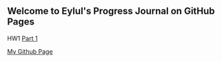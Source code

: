 ## Welcome to Eylul's Progress Journal on GitHub Pages

HW1
[Part 1](file:///C:/Users/Eyl%C3%BClRanaSara%C3%A7/OneDrive%20-%20boun.edu.tr/Masa%C3%BCst%C3%BC/IE%20360/hw1/hw1_part1_usd.html) 


[My Github Page](https://bu-ie-360.github.io/spring24-eylulranasarac/)
